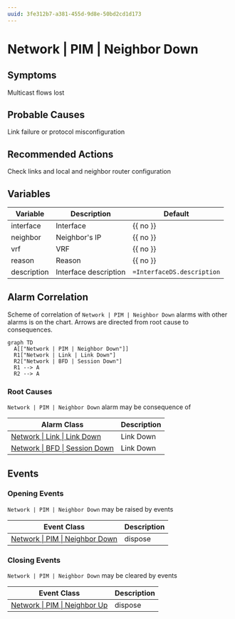 ```yaml
---
uuid: 3fe312b7-a381-455d-9d8e-50bd2cd1d173
---
```

# Network | PIM | Neighbor Down

## Symptoms

Multicast flows lost

## Probable Causes

Link failure or protocol misconfiguration

## Recommended Actions

Check links and local and neighbor router configuration

## Variables

| Variable    | Description           | Default                    |
| ----------- | --------------------- | -------------------------- |
| interface   | Interface             | {{ no }}                   |
| neighbor    | Neighbor's IP         | {{ no }}                   |
| vrf         | VRF                   | {{ no }}                   |
| reason      | Reason                | {{ no }}                   |
| description | Interface description | `=InterfaceDS.description` |

## Alarm Correlation

Scheme of correlation of `Network | PIM | Neighbor Down` alarms with other alarms is on the chart. 
Arrows are directed from root cause to consequences.

```mermaid
graph TD
  A[["Network | PIM | Neighbor Down"]]
  R1["Network | Link | Link Down"]
  R2["Network | BFD | Session Down"]
  R1 --> A
  R2 --> A
```

### Root Causes
`Network | PIM | Neighbor Down` alarm may be consequence of

| Alarm Class                                              | Description |
| -------------------------------------------------------- | ----------- |
| [Network \| Link \| Link Down](../link/link-down.md)     | Link Down   |
| [Network \| BFD \| Session Down](../bfd/session-down.md) | Link Down   |

## Events

### Opening Events
`Network | PIM | Neighbor Down` may be raised by events

| Event Class                                                                                | Description |
| ------------------------------------------------------------------------------------------ | ----------- |
| [Network \| PIM \| Neighbor Down](../../../event-classes-reference/network/pim/neighbor-down.md) | dispose     |

### Closing Events
`Network | PIM | Neighbor Down` may be cleared by events

| Event Class                                                                            | Description |
| -------------------------------------------------------------------------------------- | ----------- |
| [Network \| PIM \| Neighbor Up](../../../event-classes-reference/network/pim/neighbor-up.md) | dispose     |
